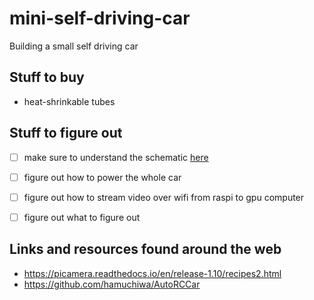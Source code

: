 # mini-self-driving-car
Building a small self driving car


## Stuff to buy
- heat-shrinkable tubes


## Stuff to figure out
- [ ] make sure to understand the schematic [here](https://business.tutsplus.com/tutorials/controlling-dc-motors-using-python-with-a-raspberry-pi--cms-20051)
- [ ] figure out how to power the whole car
- [ ] figure out how to stream video over wifi from raspi to gpu computer
- [ ] figure out what to figure out


## Links and resources found around the web
- https://picamera.readthedocs.io/en/release-1.10/recipes2.html
- https://github.com/hamuchiwa/AutoRCCar
